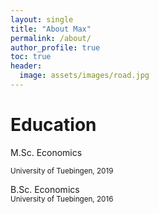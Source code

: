 ```yaml
---
layout: single
title: "About Max"
permalink: /about/
author_profile: true
toc: true
header:
  image: assets/images/road.jpg
---
```


# Education
<i class="fas fa-graduation-cap"></i> M.Sc. Economics<br/></p><small>University of Tuebingen, 2019</small>

<i class="fas fa-graduation-cap"></i> B.Sc. Economics<br/>
<small>University of Tuebingen, 2016</small>

